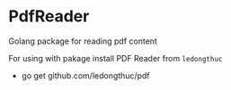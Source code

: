 # PdfReader
Golang package for reading pdf content

For using with pakage install PDF Reader from `ledongthuc`
- go get github.com/ledongthuc/pdf

